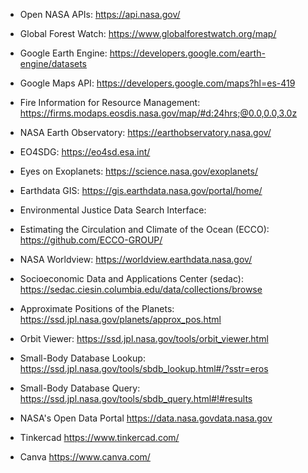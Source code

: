 - Open NASA APIs: https://api.nasa.gov/

- Global Forest Watch: https://www.globalforestwatch.org/map/

- Google Earth Engine: https://developers.google.com/earth-engine/datasets

- Google Maps API: https://developers.google.com/maps?hl=es-419

- Fire Information for Resource Management: https://firms.modaps.eosdis.nasa.gov/map/#d:24hrs;@0.0,0.0,3.0z

- NASA Earth Observatory: https://earthobservatory.nasa.gov/

- EO4SDG: https://eo4sd.esa.int/

- Eyes on Exoplanets: https://science.nasa.gov/exoplanets/

- Earthdata GIS: https://gis.earthdata.nasa.gov/portal/home/

- Environmental Justice Data Search Interface:

- Estimating the Circulation and Climate of the Ocean (ECCO):
https://github.com/ECCO-GROUP/

- NASA Worldview:
https://worldview.earthdata.nasa.gov/

- Socioeconomic Data and Applications Center (sedac):
https://sedac.ciesin.columbia.edu/data/collections/browse

- Approximate Positions of the Planets:
https://ssd.jpl.nasa.gov/planets/approx_pos.html

- Orbit Viewer:
https://ssd.jpl.nasa.gov/tools/orbit_viewer.html

- Small-Body Database Lookup:
https://ssd.jpl.nasa.gov/tools/sbdb_lookup.html#/?sstr=eros

- Small-Body Database Query:
https://ssd.jpl.nasa.gov/tools/sbdb_query.html#!#results

- NASA's Open Data Portal
https://data.nasa.govdata.nasa.gov

- Tinkercad
https://www.tinkercad.com/

- Canva
https://www.canva.com/

